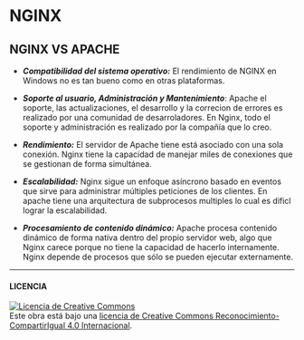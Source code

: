 # NGINX
## NGINX VS APACHE

- ***Compatibilidad del sistema operativo:*** El rendimiento de NGINX en Windows no es tan bueno como en otras plataformas.

- ***Soporte al usuario, Administración y Mantenimiento***: Apache el soporte, las actualizaciones, el desarrollo y la correcion de errores es realizado por una comunidad de desarroladores. En Nginx, todo el soporte y administración es realizado por la compañía que lo creo.

- ***Rendimiento:*** El servidor de Apache tiene está asociado con una sola conexión. Nginx tiene la capacidad de manejar miles de conexiones que se gestionan de forma simultánea.

- ***Escalabilidad:*** Nginx sigue un enfoque asíncrono basado en eventos que sirve para administrar múltiples peticiones de los clientes. En apache tiene una arquitectura de subprocesos multiples lo cual es dificl lograr la escalabilidad.

- ***Procesamiento de contenido dinámico:*** Apache procesa contenido dinámico de forma nativa dentro del propio servidor web, algo que Nginx carece porque no tiene la capacidad de hacerlo internamente. Nginx depende de procesos que sólo se pueden ejecutar externamente.


_____________________________________________________________________________________________
#### LICENCIA

<a rel="license" href="http://creativecommons.org/licenses/by-sa/4.0/"><img alt="Licencia de Creative Commons" style="border-width:0" src="https://i.creativecommons.org/l/by-sa/4.0/88x31.png" /></a><br />Este obra está bajo una <a rel="license" href="http://creativecommons.org/licenses/by-sa/4.0/">licencia de Creative Commons Reconocimiento-CompartirIgual 4.0 Internacional</a>.
